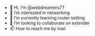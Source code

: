- 👋 Hi, I’m @webdreamers77
- 👀 I’m interested in networking
- 🌱 I’m currently learning router setting
- 💞️ I’m looking to collaborate on extender
- 📫 How to reach me by mail

<!---
webdreamers77/webdreamers77 is a ✨ special ✨ repository because its `README.md` (this file) appears on your GitHub profile.
You can click the Preview link to take a look at your changes.
--->
